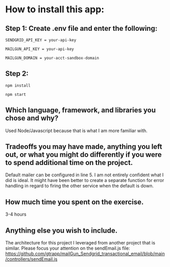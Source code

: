 
# How to install this app:

## Step 1: Create .env file and enter the following:
```
SENDGRID_API_KEY = your-api-key

MAILGUN_API_KEY = your-api-key

MAILGUN_DOMAIN = your-acct-sandbox-domain
```
## Step 2:

`` npm install ``

`` npm start ``


## Which language, framework, and libraries you chose and why?
Used Node/Javascript because that is what I am more familiar with. 

## Tradeoffs you may have made, anything you left out, or what you might do differently if you were to spend additional time on the project.
Default mailer can be configured in line 5.
I am not entirely confident what I did is ideal. It might have been better to create a separate function for error handling in regard to firing the other service when the default is down.

## How much time you spent on the exercise.
3-4 hours

## Anything else you wish to include.
The architecture for this project I leveraged from another project that is similar.  Please focus your attention on the sendEmail.js file:
https://github.com/gtrapp/mailGun_Sendgrid_transactional_email/blob/main/controllers/sendEmail.js
